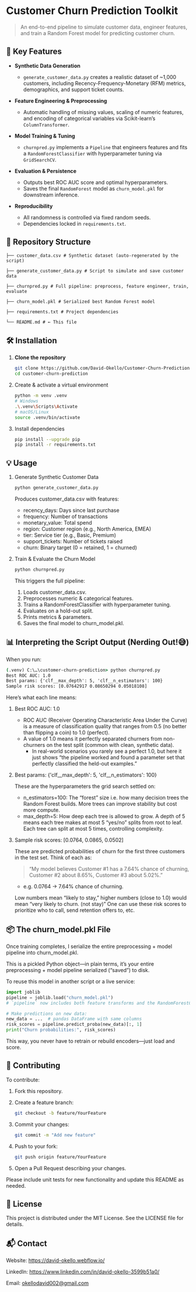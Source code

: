 # Customer Churn Prediction Toolkit

> An end-to-end pipeline to simulate customer data, engineer features, and train a  Random Forest model for predicting customer churn.


## 🚀 Key Features

- **Synthetic Data Generation**  
  - `generate_customer_data.py` creates a realistic dataset of ~1,000 customers, including Recency-Frequency-Monetary (RFM) metrics, demographics, and support ticket counts.

- **Feature Engineering & Preprocessing**  
  - Automatic handling of missing values, scaling of numeric features, and encoding of categorical variables via Scikit-learn’s `ColumnTransformer`.

- **Model Training & Tuning**  
  - `churnpred.py` implements a `Pipeline` that engineers features and fits a `RandomForestClassifier` with hyperparameter tuning via `GridSearchCV`.

- **Evaluation & Persistence**  
  - Outputs best ROC AUC score and optimal hyperparameters.  
  - Saves the final `RandomForest` model as `churn_model.pkl` for downstream inference.

- **Reproducibility**  
  - All randomness is controlled via fixed random seeds.  
  - Dependencies locked in `requirements.txt`.



## 📂 Repository Structure
    ├── customer_data.csv # Synthetic dataset (auto-regenerated by the script)
    
    ├── generate_customer_data.py # Script to simulate and save customer data
    
    ├── churnpred.py # Full pipeline: preprocess, feature engineer, train, evaluate
    
    ├── churn_model.pkl # Serialized best Random Forest model
    
    ├── requirements.txt # Project dependencies
    
    └── README.md # ← This file



## 🛠️ Installation

1. **Clone the repository**  
   ```bash
   git clone https://github.com/David-Okello/Customer-Churn-Prediction.git
   cd customer-churn-prediction
    ```
2. Create & activate a virtual environment
    ```bash
    python -m venv .venv
    # Windows
    .\.venv\Scripts\Activate
    # macOS/Linux
    source .venv/bin/activate
    ```
3. Install dependencies
    ```bash
    pip install --upgrade pip
    pip install -r requirements.txt
    ```
## 💡 Usage

1. Generate Synthetic Customer Data
    ```bash
    python generate_customer_data.py
    ```

    Produces customer_data.csv with features:

    - recency_days: Days since last purchase
    - frequency: Number of transactions
    - monetary_value: Total spend
    - region: Customer region (e.g., North America, EMEA)
    - tier: Service tier (e.g., Basic, Premium)
    - support_tickets: Number of tickets raised
    - churn: Binary target (0 = retained, 1 = churned)

2. Train & Evaluate the Churn Model
    ```bash
    python churnpred.py
    ```

    This triggers the full pipeline:

    1. Loads customer_data.csv.
    2. Preprocesses numeric & categorical features.
    3. Trains a RandomForestClassifier with hyperparameter tuning.
    4. Evaluates on a hold-out split.
    5. Prints metrics & parameters.
    6. Saves the final model to churn_model.pkl.

## 📊 Interpreting the Script Output (Nerding Out!😅)
When you run:
```cmd
(.venv) C:\…\customer-churn-prediction> python churnpred.py
Best ROC AUC: 1.0
Best params: {'clf__max_depth': 5, 'clf__n_estimators': 100}
Sample risk scores: [0.07642917 0.08650294 0.05018108]
```

Here’s what each line means:

1. Best ROC AUC: 1.0

    - ROC AUC (Receiver Operating Characteristic Area Under the Curve) is a measure of classification quality that ranges from 0.5 (no better than flipping a coin) to 1.0 (perfect).
    - A value of 1.0 means it perfectly separated churners from non-churners on the test split (common with clean, synthetic data).
        - In real-world scenarios you rarely see a perfect 1.0, but here it just shows “the pipeline worked and found a parameter set that perfectly classified the held-out examples.”

2. Best params: {'clf__max_depth': 5, 'clf__n_estimators': 100}
    
    These are the hyperparameters the grid search settled on:

    - n_estimators=100: The “forest” size i.e. how many decision trees the Random Forest builds. More trees can improve stability but cost more compute.
    - max_depth=5: 	How deep each tree is allowed to grow. A depth of 5 means each tree makes at most 5 “yes/no” splits from root to leaf. Each tree can split at most 5 times, controlling complexity.

3. Sample risk scores: [0.0764, 0.0865, 0.0502]

    These are predicted probabilities of churn for the first three customers in the test set. Think of each as:

    > “My model believes Customer #1 has a 7.64% chance of churning, Customer #2 about 8.65%, Customer #3 about 5.02%.”
    - e.g. 0.0764 → 7.64% chance of churning.

    Low numbers mean “likely to stay,” higher numbers (close to 1.0) would mean “very likely to churn. (not stay)” One can use these risk scores to prioritize who to call, send retention offers to, etc.


## 📦 The churn_model.pkl File
Once training completes, I serialize the entire preprocessing + model pipeline into churn_model.pkl.

This is a pickled Python object—in plain terms, it’s your entire preprocessing + model pipeline serialized (“saved”) to disk.


To reuse this model in another script or a live service:

```python
import joblib
pipeline = joblib.load("churn_model.pkl")
# `pipeline` now includes both feature transforms and the RandomForestClassifier

# Make predictions on new data:
new_data = ...  # pandas DataFrame with same columns
risk_scores = pipeline.predict_proba(new_data)[:, 1]
print("Churn probabilities:", risk_scores)
```

This way, you never have to retrain or rebuild encoders—just load and score.

## 🤝 Contributing
To contribute:

1. Fork this repository.

2. Create a feature branch:
    ```bash
    git checkout -b feature/YourFeature
    ```
3. Commit your changes:
    ```bash
    git commit -m "Add new feature"
    ```
4. Push to your fork:
    ```bash
    git push origin feature/YourFeature
    ```
5. Open a Pull Request describing your changes.

Please include unit tests for new functionality and update this README as needed.

## 📜 License
This project is distributed under the MIT License. See the LICENSE file for details.

## 📬 Contact
Website: https://david-okello.webflow.io/

LinkedIn: https://www.linkedin.com/in/david-okello-3599b51a0/

Email: okellodavid002@gmail.com 
